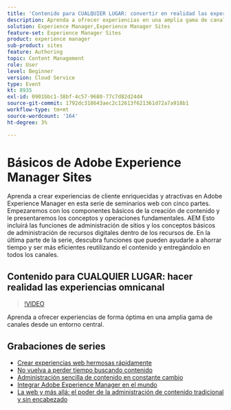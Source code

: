 ```yaml
---
title: 'Contenido para CUALQUIER LUGAR: convertir en realidad las experiencias omnicanal'
description: Aprenda a ofrecer experiencias en una amplia gama de canales desde un entorno
solution: Experience Manager,Experience Manager Sites
feature-set: Experience Manager Sites
product: experience manager
sub-product: sites
feature: Authoring
topic: Content Management
role: User
level: Beginner
version: Cloud Service
type: Event
kt: 8935
exl-id: 0901bbc1-38bf-4c57-9680-77c7d82d24d4
source-git-commit: 1792dc318643aec2c12613f621361d72a7a918b1
workflow-type: tm+mt
source-wordcount: '164'
ht-degree: 3%

---
```


# Básicos de Adobe Experience Manager Sites

Aprenda a crear experiencias de cliente enriquecidas y atractivas en Adobe Experience Manager en esta serie de seminarios web con cinco partes. Empezaremos con los componentes básicos de la creación de contenido y le presentaremos los conceptos y operaciones fundamentales. AEM Esto incluirá las funciones de administración de sitios y los conceptos básicos de administración de recursos digitales dentro de los recursos de. En la última parte de la serie, descubra funciones que pueden ayudarle a ahorrar tiempo y ser más eficientes reutilizando el contenido y entregándolo en todos los canales.

## Contenido para CUALQUIER LUGAR: hacer realidad las experiencias omnicanal

>[!VIDEO](https://video.tv.adobe.com/v/336982/?quality=12&learn=on&hidetitle=true)

Aprenda a ofrecer experiencias de forma óptima en una amplia gama de canales desde un entorno central.

## Grabaciones de series

* [Crear experiencias web hermosas rápidamente](authoring-fundamentals.md)
* [No vuelva a perder tiempo buscando contenido](media-library-administration.md)
* [Administración sencilla de contenido en constante cambio](collaboration-tools.md)
* [Integrar Adobe Experience Manager en el mundo](multi-site-management-web-translation.md)
* [La web y más allá: el poder de la administración de contenido tradicional y sin encabezado](traditional-headless-content-management.md)
